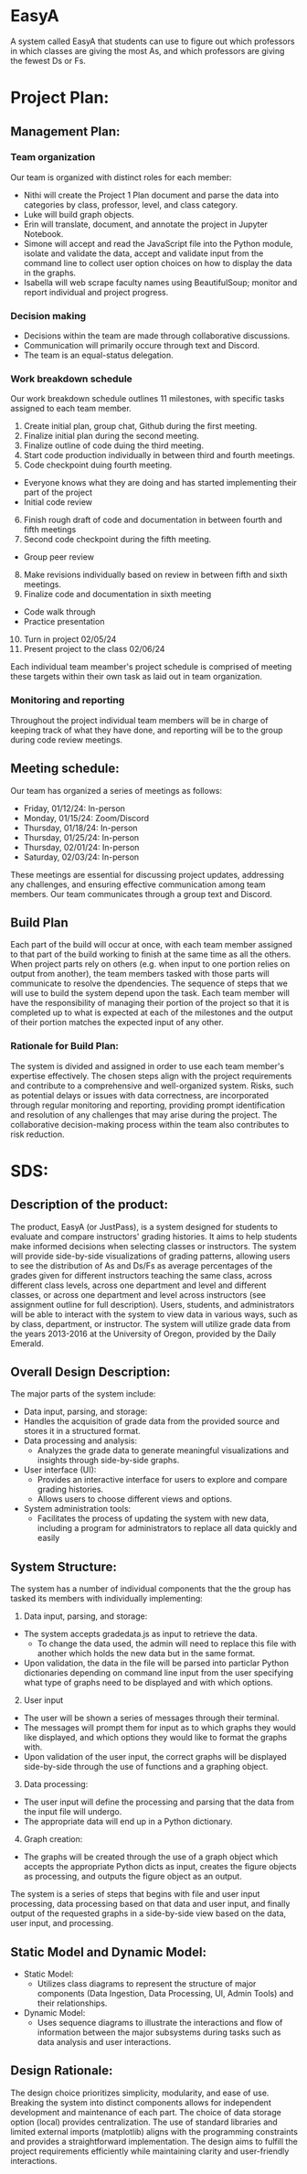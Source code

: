 # EasyA
A system called EasyA that students can use to figure out which professors in which classes are giving the most As, and which professors are giving the fewest Ds or Fs.

# Project Plan:

## Management Plan:

### Team organization
Our team is organized with distinct roles for each member:
- Nithi will create the Project 1 Plan document and parse the data into categories by class, professor, level, and class category.
- Luke will build graph objects.
- Erin will translate, document, and annotate the project in Jupyter Notebook.
- Simone will accept and read the JavaScript file into the Python module, isolate and validate the data, accept and validate input from the command line to collect user option choices on how to display the data in the graphs.
- Isabella will web scrape faculty names using BeautifulSoup; monitor and report individual and project progress.

### Decision making
- Decisions within the team are made through collaborative discussions.
- Communication will primarily occure through text and Discord.
- The team is an equal-status delegation.

### Work breakdown schedule
Our work breakdown schedule outlines 11 milestones, with specific tasks assigned to each team member. 
1. Create initial plan, group chat, Github during the first meeting.
2. Finalize initial plan during the second meeting.
3. Finalize outline of code duing the third meeting.
4. Start code production individually in between third and fourth meetings.
5. Code checkpoint duing fourth meeting.
  - Everyone knows what they are doing and has started implementing their part of the project
  - Initial code review
6. Finish rough draft of code and documentation in between fourth and fifth meetings 
7. Second code checkpoint during the fifth meeting.
  - Group peer review
8. Make revisions individually based on review in between fifth and sixth meetings.
9. Finalize code and documentation in sixth meeting
  - Code walk through 
  - Practice presentation
10. Turn in project 02/05/24
11. Present project to the class 02/06/24

Each individual team meamber's project schedule is comprised of meeting these targets within their own task as laid out in team organization.
 
### Monitoring and reporting
Throughout the project individual team members will be in charge of keeping track of what they have done, and reporting will be to the group during code review meetings. 

## Meeting schedule:
Our team has organized a series of meetings as follows:
- Friday, 01/12/24: In-person
- Monday, 01/15/24: Zoom/Discord
- Thursday, 01/18/24: In-person
- Thursday, 01/25/24: In-person
- Thursday, 02/01/24: In-person
- Saturday, 02/03/24: In-person

These meetings are essential for discussing project updates, addressing any challenges, and ensuring effective communication among team members.
Our team communicates through a group text and Discord.

## Build Plan
Each part of the build will occur at once, with each team member assigned to that part of the build working to finish at the same time as all the others. When project parts rely on others (e.g. when input to one portion relies on output from another), the team members tasked with those parts will communicate to resolve the dpendencies. The sequence of steps that we will use to build the system depend upon the task. Each team member will have the responsibility of managing their portion of the project so that it is completed up to what is expected at each of the milestones and the output of their portion matches the expected input of any other.

### Rationale for Build Plan:
The system is divided and assigned in order to use each team member's expertise effectively. The chosen steps align with the project requirements and contribute to a comprehensive and well-organized system. Risks, such as potential delays or issues with data correctness, are incorporated through regular monitoring and reporting, providing prompt identification and resolution of any challenges that may arise during the project. The collaborative decision-making process within the team also contributes to risk reduction. 

# SDS:
## Description of the product:
The product, EasyA (or JustPass), is a system designed for students to evaluate and compare instructors' grading histories. It aims to help students make informed decisions when selecting classes or instructors. The system will provide side-by-side visualizations of grading patterns, allowing users to see the distribution of As and Ds/Fs as average percentages of the grades given for different instructors teaching the same class, across different class levels, across one department and level and different classes, or across one department and level across instructors (see assignment outline for full description). Users, students, and administrators will be able to interact with the system to view data in various ways, such as by class, department, or instructor. The system will utilize grade data from the years 2013-2016 at the University of Oregon, provided by the Daily Emerald. 

## Overall Design Description:
The major parts of the system include:
-  Data input, parsing, and storage: 
  - Handles the acquisition of grade data from the provided source and stores it in a structured format.
- Data processing and analysis: 
  - Analyzes the grade data to generate meaningful visualizations and insights through side-by-side graphs.
- User interface (UI): 
  - Provides an interactive interface for users to explore and compare grading histories. 
  - Allows users to choose different views and options.
- System administration tools: 
  - Facilitates the process of updating the system with new data, including a program for administrators to replace all data quickly and easily

## System Structure:
The system has a number of individual components that the the group has tasked its members with individually implementing:
1. Data input, parsing, and storage: 
  - The system accepts gradedata.js as input to retrieve the data.
    - To change the data used, the admin will need to replace this file with another which holds the new data but in the same format. 
  - Upon validation, the data in the file will be parsed into particlar Python dictionaries depending on command line input from the user specifying what type of graphs need to be displayed and with which options.
2. User input
  - The user will be shown a series of messages through their terminal.
  - The messages will prompt them for input as to which graphs they would like displayed, and which options they would like to format the graphs with.
  - Upon validation of the user input, the correct graphs will be displayed side-by-side through the use of functions and a graphing object.
3. Data processing: 
  - The user input will define the processing and parsing that the data from the input file will undergo.
  - The appropriate data will end up in a Python dictionary.
4. Graph creation:
  - The graphs will be created through the use of a graph object which accepts the appropriate Python dicts as input, creates the figure objects as processing, and outputs the figure object as an output.

The system is a series of steps that begins with file and user input processing, data processing based on that data and user input, and finally output of the requested graphs in a side-by-side view based on the data, user input, and processing.
 
## Static Model and Dynamic Model:
- Static Model: 
  - Utilizes class diagrams to represent the structure of major components (Data Ingestion, Data Processing, UI, Admin Tools) and their relationships.
- Dynamic Model: 
  - Uses sequence diagrams to illustrate the interactions and flow of information between the major subsystems during tasks such as data analysis and user interactions.

## Design Rationale:
The design choice prioritizes simplicity, modularity, and ease of use. Breaking the system into distinct components allows for independent development and maintenance of each part. The choice of data storage option (local) provides centralization. The use of standard libraries and limited external imports (matplotlib) aligns with the programming constraints and provides a straightforward implementation. The design aims to fulfill the project requirements efficiently while maintaining clarity and user-friendly interactions.



